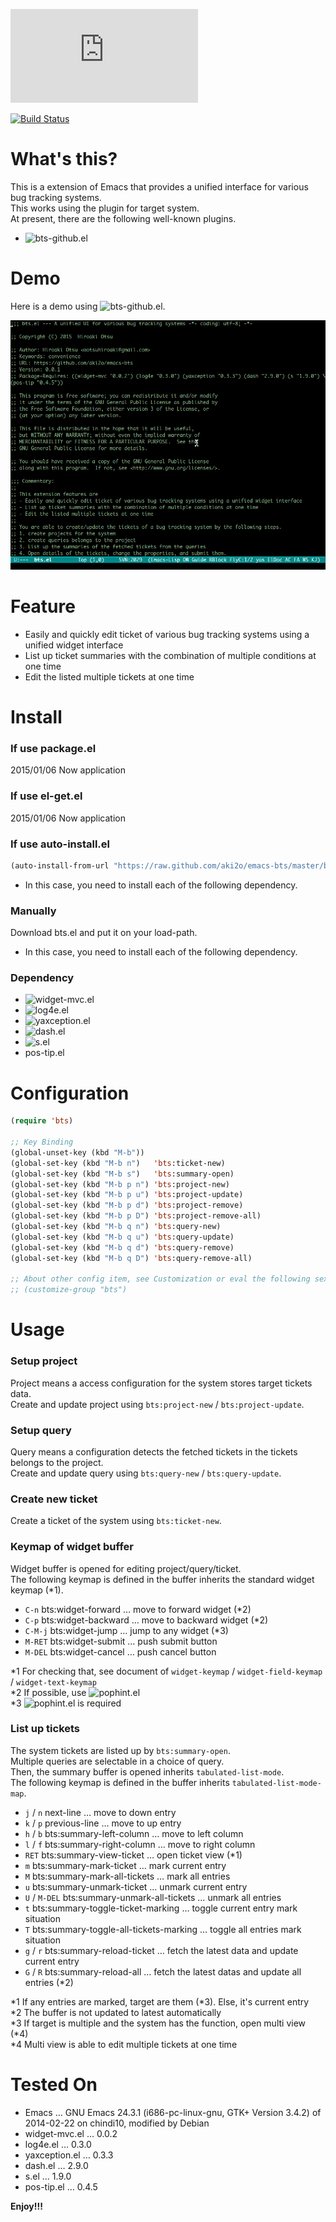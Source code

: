![Japanese](https://github.com/aki2o/emacs-bts/blob/master/README-ja.md)

[![Build Status](https://travis-ci.org/aki2o/emacs-bts.svg?branch=master)](https://travis-ci.org/aki2o/emacs-bts)

# What's this?

This is a extension of Emacs that provides a unified interface for various bug tracking systems.  
This works using the plugin for target system.  
At present, there are the following well-known plugins.  
-   ![bts-github.el](https://github.com/aki2o/emacs-bts-github)

# Demo

Here is a demo using ![bts-github.el](https://github.com/aki2o/emacs-bts-github).  

![demo](img/demo.gif)

# Feature

-   Easily and quickly edit ticket of various bug tracking systems using a unified widget interface
-   List up ticket summaries with the combination of multiple conditions at one time
-   Edit the listed multiple tickets at one time

# Install

### If use package.el

2015/01/06 Now application

### If use el-get.el

2015/01/06 Now application

### If use auto-install.el

```lisp
(auto-install-from-url "https://raw.github.com/aki2o/emacs-bts/master/bts.el")
```
-   In this case, you need to install each of the following dependency.

### Manually

Download bts.el and put it on your load-path.  
-   In this case, you need to install each of the following dependency.

### Dependency

-   ![widget-mvc.el](https://github.com/kiwanami/emacs-widget-mvc)
-   ![log4e.el](https://github.com/aki2o/log4e)
-   ![yaxception.el](https://github.com/aki2o/yaxception)
-   ![dash.el](https://github.com/magnars/dash.el)
-   ![s.el](https://github.com/magnars/s.el)
-   pos-tip.el

# Configuration

```lisp
(require 'bts)

;; Key Binding
(global-unset-key (kbd "M-b"))
(global-set-key (kbd "M-b n")   'bts:ticket-new)
(global-set-key (kbd "M-b s")   'bts:summary-open)
(global-set-key (kbd "M-b p n") 'bts:project-new)
(global-set-key (kbd "M-b p u") 'bts:project-update)
(global-set-key (kbd "M-b p d") 'bts:project-remove)
(global-set-key (kbd "M-b p D") 'bts:project-remove-all)
(global-set-key (kbd "M-b q n") 'bts:query-new)
(global-set-key (kbd "M-b q u") 'bts:query-update)
(global-set-key (kbd "M-b q d") 'bts:query-remove)
(global-set-key (kbd "M-b q D") 'bts:query-remove-all)

;; About other config item, see Customization or eval the following sexp.
;; (customize-group "bts")
```

# Usage

### Setup project

Project means a access configuration for the system stores target tickets data.  
Create and update project using `bts:project-new` / `bts:project-update`.  

### Setup query

Query means a configuration detects the fetched tickets in the tickets belongs to the project.  
Create and update query using `bts:query-new` / `bts:query-update`.  

### Create new ticket

Create a ticket of the system using `bts:ticket-new`.  

### Keymap of widget buffer

Widget buffer is opened for editing project/query/ticket.  
The following keymap is defined in the buffer inherits the standard widget keymap (\*1).  
-   `C-n` bts:widget-forward &#x2026; move to forward widget (\*2)
-   `C-p` bts:widget-backward &#x2026; move to backward widget (\*2)
-   `C-M-j` bts:widget-jump &#x2026; jump to any widget (\*3)
-   `M-RET` bts:widget-submit &#x2026; push submit button
-   `M-DEL` bts:widget-cancel &#x2026; push cancel button

\*1 For checking that, see document of `widget-keymap` / `widget-field-keymap` / `widget-text-keymap`  
\*2 If possible, use ![pophint.el](https://github.com/aki2o/emacs-pophint)  
\*3 ![pophint.el](https://github.com/aki2o/emacs-pophint) is required  

### List up tickets

The system tickets are listed up by `bts:summary-open`.  
Multiple queries are selectable in a choice of query.  
Then, the summary buffer is opened inherits `tabulated-list-mode`.  
The following keymap is defined in the buffer inherits `tabulated-list-mode-map`.  
-   `j` / `n` next-line &#x2026; move to down entry
-   `k` / `p` previous-line &#x2026; move to up entry
-   `h` / `b` bts:summary-left-column &#x2026; move to left column
-   `l` / `f` bts:summary-right-column &#x2026; move to right column
-   `RET` bts:summary-view-ticket &#x2026; open ticket view (\*1)
-   `m` bts:summary-mark-ticket &#x2026; mark current entry
-   `M` bts:summary-mark-all-tickets &#x2026; mark all entries
-   `u` bts:summary-unmark-ticket &#x2026; unmark current entry
-   `U` / `M-DEL` bts:summary-unmark-all-tickets &#x2026; unmark all entries
-   `t` bts:summary-toggle-ticket-marking &#x2026; toggle current entry mark situation
-   `T` bts:summary-toggle-all-tickets-marking &#x2026; toggle all entries mark situation
-   `g` / `r` bts:summary-reload-ticket &#x2026; fetch the latest data and update current entry
-   `G` / `R` bts:summary-reload-all &#x2026; fetch the latest datas and update all entries (\*2)

\*1 If any entries are marked, target are them (\*3). Else, it's current entry  
\*2 The buffer is not updated to latest automatically  
\*3 If target is multiple and the system has the function, open multi view (\*4)  
\*4 Multi view is able to edit multiple tickets at one time  

# Tested On

-   Emacs &#x2026; GNU Emacs 24.3.1 (i686-pc-linux-gnu, GTK+ Version 3.4.2) of 2014-02-22 on chindi10, modified by Debian
-   widget-mvc.el &#x2026; 0.0.2
-   log4e.el &#x2026; 0.3.0
-   yaxception.el &#x2026; 0.3.3
-   dash.el &#x2026; 2.9.0
-   s.el &#x2026; 1.9.0
-   pos-tip.el &#x2026; 0.4.5

**Enjoy!!!**
